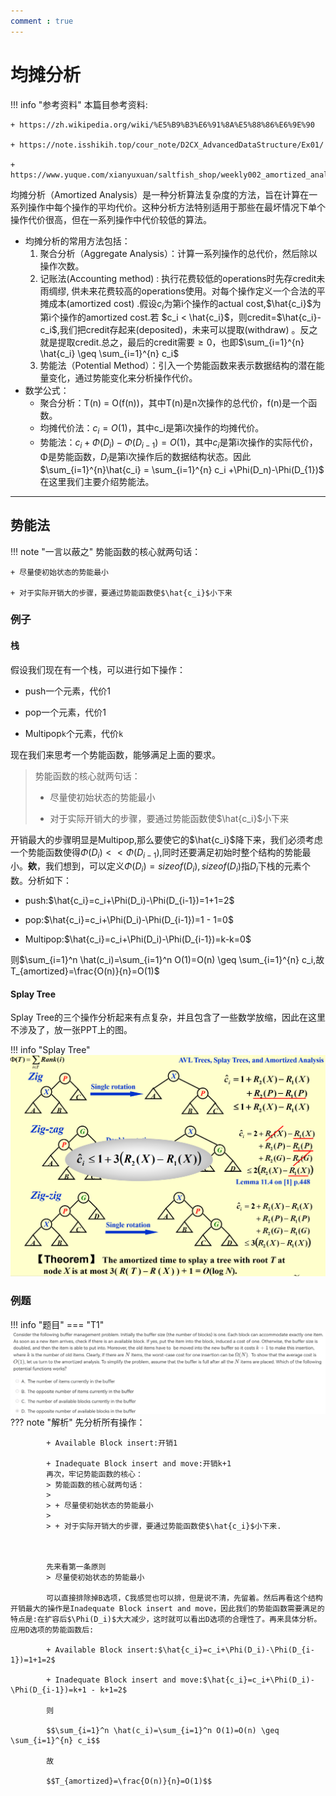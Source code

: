 ```yaml
---
comment : true
---
```


<script defer src="https://vercount.one/js"></script>


























# 均摊分析
!!! info "参考资料"
    本篇目参考资料:

    + https://zh.wikipedia.org/wiki/%E5%B9%B3%E6%91%8A%E5%88%86%E6%9E%90

    + https://note.isshikih.top/cour_note/D2CX_AdvancedDataStructure/Ex01/

    + https://www.yuque.com/xianyuxuan/saltfish_shop/weekly002_amortized_analysis#KmnY6
均摊分析（Amortized Analysis）是一种分析算法复杂度的方法，旨在计算在一系列操作中每个操作的平均代价。这种分析方法特别适用于那些在最坏情况下单个操作代价很高，但在一系列操作中代价较低的算法。

 * 均摊分析的常用方法包括：
    1. 聚合分析（Aggregate Analysis）：计算一系列操作的总代价，然后除以操作次数。
    2. 记账法(Accounting method) : 执行花费较低的operations时先存credit未雨绸缪, 供未来花费较高的operations使用。对每个操作定义一个合法的平摊成本(amortized cost) .假设$c_i$为第i个操作的actual cost,$\hat{c_i}$为第i个操作的amortized cost.若 $c_i < \hat{c_i}$，则credit=$\hat{c_i}-c_i$,我们把credit存起来(deposited)，未来可以提取(withdraw) 。反之就是提取credit.总之，最后的credit需要$\geq 0$，也即$\sum_{i=1}^{n} \hat{c_i}  \geq \sum_{i=1}^{n} c_i$
    3. 势能法（Potential Method）：引入一个势能函数来表示数据结构的潜在能量变化，通过势能变化来分析操作代价。
 * 数学公式：
    * 聚合分析：T(n) = O(f(n))，其中T(n)是n次操作的总代价，f(n)是一个函数。
    * 均摊代价法：$c_i = O(1)$，其中c_i是第i次操作的均摊代价。
    * 势能法：$c_i + Φ(D_i) - Φ(D_{i-1}) = O(1)$，其中$c_i$是第i次操作的实际代价，Φ是势能函数，$D_i$是第i次操作后的数据结构状态。因此$\sum_{i=1}^{n}\hat{c_i} = \sum_{i=1}^{n} c_i +\Phi(D_n)-\Phi(D_{1})$
在这里我们主要介绍势能法。

---

## 势能法

!!! note "一言以蔽之"
    势能函数的核心就两句话：

    + 尽量使初始状态的势能最小

    + 对于实际开销大的步骤，要通过势能函数使$\hat{c_i}$小下来

### 例子

#### 栈
假设我们现在有一个栈，可以进行如下操作：

+ push一个元素，代价1

+ pop一个元素，代价1

+ Multipop`k`个元素，代价`k`

现在我们来思考一个势能函数，能够满足上面的要求。

> 势能函数的核心就两句话：
>
> + 尽量使初始状态的势能最小
>
> + 对于实际开销大的步骤，要通过势能函数使$\hat{c_i}$小下来

开销最大的步骤明显是Multipop,那么要使它的$\hat{c_i}$降下来，我们必须考虑一个势能函数使得$\Phi(D_i)<<\Phi(D_{i-1})$,同时还要满足初始时整个结构的势能最小。**欸**，我们想到，可以定义$\Phi(D_i)=sizeof(D_i),sizeof(D_i)$指$D_i$下栈的元素个数。分析如下：

+ push:$\hat{c_i}=c_i+\Phi(D_i)-\Phi(D_{i-1})=1+1=2$

+ pop:$\hat{c_i}=c_i+\Phi(D_i)-\Phi(D_{i-1})=1 - 1=0$

+ Multipop:$\hat{c_i}=c_i+\Phi(D_i)-\Phi(D_{i-1})=k-k=0$

则$\sum_{i=1}^n \hat(c_i)=\sum_{i=1}^n O(1)=O(n) \geq \sum_{i=1}^{n} c_i,故T_{amortized}=\frac{O(n)}{n}=O(1)$

#### Splay Tree

Splay Tree的三个操作分析起来有点复杂，并且包含了一些数学放缩，因此在这里不涉及了，放一张PPT上的图。

!!! info "Splay Tree"
    ![](../../image/p54.png)

### 例题

!!! info "题目"
    === "T1"
        ![](../../image/p55.png)
        ??? note "解析"
            先分析所有操作：

            + Available Block insert:开销1

            + Inadequate Block insert and move:开销k+1
            再次，牢记势能函数的核心：
            > 势能函数的核心就两句话：
            >
            > + 尽量使初始状态的势能最小
            >
            > + 对于实际开销大的步骤，要通过势能函数使$\hat{c_i}$小下来.



            先来看第一条原则
            > 尽量使初始状态的势能最小
            
            可以直接排除掉B选项，C我感觉也可以排，但是说不清，先留着。然后再看这个结构开销最大的操作是Inadequate Block insert and move，因此我们的势能函数需要满足的特点是:在扩容后$\Phi(D_i)$大大减少，这时就可以看出D选项的合理性了。再来具体分析。应用D选项的势能函数后:

            + Available Block insert:$\hat{c_i}=c_i+\Phi(D_i)-\Phi(D_{i-1})=1+1=2$

            + Inadequate Block insert and move:$\hat{c_i}=c_i+\Phi(D_i)-\Phi(D_{i-1})=k+1 - k+1=2$

            则 

            $$\sum_{i=1}^n \hat(c_i)=\sum_{i=1}^n O(1)=O(n) \geq \sum_{i=1}^{n} c_i$$

            故
            
            $$T_{amortized}=\frac{O(n)}{n}=O(1)$$
<!--<span id="busuanzi_container_page_pv">本页总访问量<span id="busuanzi_value_page_pv"></span>次</span>
<span id="busuanzi_container_page_uv">本页总访客数 <span id="busuanzi_value_page_uv"></span> 人</span>-->